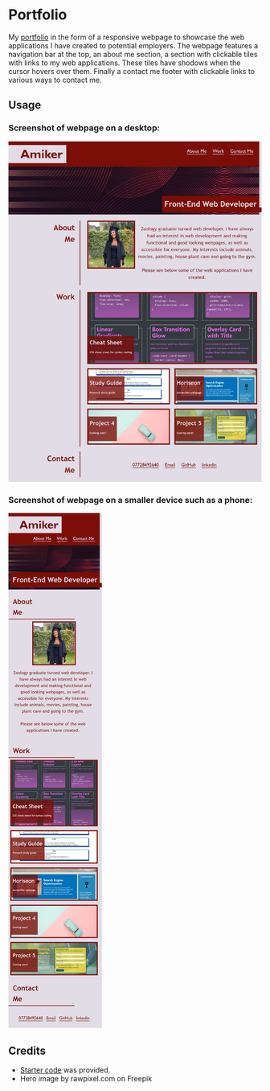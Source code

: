 # Portfolio
My [portfolio](https://amikerb.github.io/Portfolio/) in the form of a responsive webpage to showcase the web applications I have created to potential employers.
The webpage features a navigation bar at the top, an about me section, a section with clickable tiles with links to my
web applications. These tiles have shodows when the cursor hovers over them. Finally a contact me footer with clickable
links to various ways to contact me.

## Usage

### Screenshot of webpage on a desktop:
![alt text](/images/desktop-view.png)

### Screenshot of webpage on a smaller device such as a phone:
![alt text](/images/phone-view.png)

## Credits

- [Starter code](https://github.com/skills-bootcamp/frontend-dev/tree/main/week2/day4/my-work) was provided.
- Hero image by rawpixel.com on Freepik

[def]: /Images/desktop-view.png